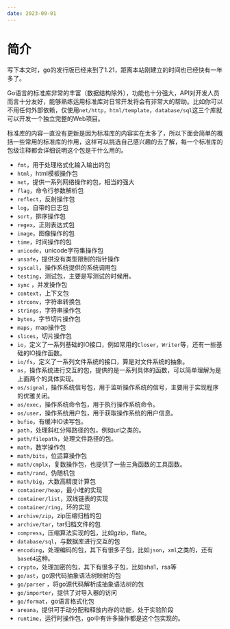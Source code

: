 ```yaml
---
date: 2023-09-01
---
```


# 简介

写下本文时，go的发行版已经来到了1.21，距离本站刚建立的时间也已经快有一年多了。

Go语言的标准库非常的丰富（数据结构除外），功能也十分强大，API对开发人员而言十分友好，能够熟练运用标准库对日常开发将会有非常大的帮助。比如你可以不用任何外部依赖，仅使用`net/http`，`html/template`，`database/sql`这三个库就可以开发一个独立完整的Web项目。

标准库的内容一直没有更新是因为标准库的内容实在太多了，所以下面会简单的概括一些常用的标准库的作用，这样可以挑选自己感兴趣的去了解，每一个标准库的包级注释都会详细说明这个包是干什么用的。

- `fmt`，用于处理格式化输入输出的包
- `html`，html模板操作包
- `net`，提供一系列网络操作的包，相当的强大
- `flag`，命令行参数解析包
- `reflect`，反射操作包
- `log`，自带的日志包
- `sort`，排序操作包
- `regex`，正则表达式包
- `image`，图像操作的包
- `time`，时间操作的包
- `unicode`，unicode字符集操作包
- `unsafe`，提供没有类型限制的指针操作
- `syscall`，操作系统提供的系统调用包
- `testing`，测试包，主要是写测试的时候用。
- `sync` ，并发操作包
- `context`，上下文包
- `strconv`，字符串转换包
- `strings`，字符串操作包
- `bytes`，字节切片操作包
- `maps`，map操作包
- `slices`，切片操作包
- `io`，定义了一系列基础的IO接口，例如常用的`Closer`，`Writer`等，还有一些基础的IO操作函数。
- `io/fs`，定义了一系列文件系统的接口，算是对文件系统的抽象。
- `os`，操作系统进行交互的包，提供的是一系列具体的函数，可以简单理解为是上面两个的具体实现。
- `os/signal`，操作系统信号包，用于监听操作系统的信号，主要用于实现程序的优雅关闭。
- `os/exec`，操作系统命令包，用于执行操作系统命令。
- `os/user`，操作系统用户包，用于获取操作系统的用户信息。
- `bufio`，有缓冲IO读写包。
- `path`，处理斜杠分隔路径的包，例如url之类的。
- `path/filepath`，处理文件路径的包。
- `math`，数学操作包
- `math/bits`，位运算操作包
- `math/cmplx`，复数操作包，也提供了一些三角函数的工具函数。
- `math/rand`，伪随机包
- `math/big`，大数高精度计算包
- `container/heap`，最小堆的实现
- `container/list`，双线链表的实现
- `container/ring`，环的实现
- `archive/zip`，zip压缩归档的包
- `archive/tar`，tar归档文件的包
- `compress`，压缩算法实现的包，比如gzip，flate。
- `database/sql`，与数据库进行交互的包
- `encoding`，处理编码的包，其下有很多子包，比如`json`，`xml`之类的，还有`base64`这种。
- `crypto`，处理加密的包，其下有很多子包，比如sha1，rsa等
- `go/ast`，go源代码抽象语法树映射的包
- `go/parser` ，将go源代码解析成抽象语法树的包
- `go/importer`，提供了对导入器的访问
- `go/format`，go语言格式化包
- `areana`，提供可手动分配和释放内存的功能，处于实验阶段
- `runtime`，运行时操作包，go中有许多操作都是这个包实现的。
